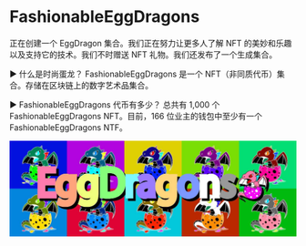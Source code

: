 # FashionableEggDragons

正在创建一个 EggDragon 集合。我们正在努力让更多人了解 NFT 的美妙和乐趣以及支持它的技术。我们不时赠送 NFT 礼物。我们还发布了一个生成集合。

▶ 什么是时尚蛋龙？
FashionableEggDragons 是一个 NFT（非同质代币）集合。存储在区块链上的数字艺术品集合。

▶ FashionableEggDragons 代币有多少？
总共有 1,000 个 FashionableEggDragons NFT。目前，166 位业主的钱包中至少有一个 FashionableEggDragons NTF。

![nft](512231234123.jpg)
